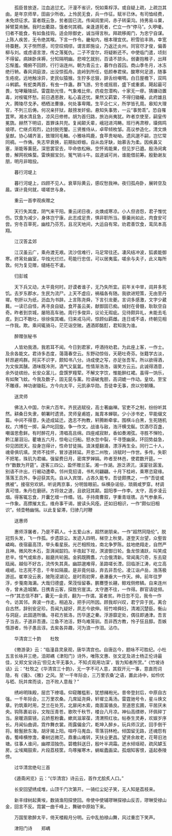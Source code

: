 <!-- { "loadSidebar": true } -->
　　孤臣昔放逐，泣血追愆尤。汗漫不省识，怳如乘桴浮。或自疑上疏，上疏岂其由。是年京师旱，田亩少所收。上怜民无食，兵一作征。赋半已休。有司恤经费，未免烦征求。富者既云急，贫者固已流。传闻闾里间，赤子转渠沟。持男易斗粟，掉臂莫肯酬。我时出衢路，饿者何其稠。亲逢道死者，伫立一作“停马”。久咿嚘。归者不能食，有如鱼挂钩。适会除御史，诚当得言秋。拜疏移阁门，为忠宁自谋。上陈人疾苦，无令绝其喉。下言一作令。畿甸内，根本理宜优。积雪验丰熟，幸宽待蚕麰。天子恻然感，司空叹绸缪。谓言即施设，乃返迁炎州。同官尽才俊，偏善柳与刘。或虑语言泄，传之落冤仇。二子不宜尔，将疑断还不。中使临门遣，顷刻不得留。病妹卧床褥，分知隔明幽。悲啼乞就别，百请不颔头。弱妻抱稚子，出拜忘惭羞。僶俯不回顾，行行诣连州。朝为青云士，暮作白首囚。商山季冬月，冰冻绝行辀。春风洞庭浪，出没惊孤舟。逾岭到所任，低颜奉君侯。酸寒何足道，随事生疮疣。远地触涂异，吏民似猿猴。生狞多忿狠，辞舌纷嘲啁。白日屋檐下，双鸣斗鸺鹠。有蛇类两首，有虫一作蛊。群飞游。穷冬或摇扇，盛下或重裘。飓起最可畏，訇哮簸陵邱。雷霆助光怪，气象难比侔。疠疫忽潜构，十家无一瘳。猜嫌动置毒，对桉辄怀愁。前日遇恩赦，私心喜还忧。果然又羁絷，不得归锄耰。此府雄且大，腾陵尽戈矛。栖栖法曹掾，何处事卑陬。生平企仁义，所学皆孔周。皋知大理官，不列三后俦。何况亲犴狱，敲搒发奸偷。悬知失事势，一云“事势乖”。恐自罹罝罘。湘水清且急，凉风日修修。胡为首归路，旅泊尚夷犹。昨者京使至，嗣皇传冕旒。赫然下明诏，首罪诛共兜。复闻颠夭辈，峨冠进鸿畴。班行再肃穆，璜佩鸣琅璆。伫继贞观烈，边封脱兜鍪。三贤推侍从，卓荦倾枚邹。高议参造化，清文焕皇猷。协心辅齐圣，致理同毛輶。小雅咏鸣鹿，食苹贵呦呦。遗风邈不嗣，岂忆常同禂。一作俦。失志早衰换，前期拟蜉蝣。自从齿牙缺，始慕舌为柔。因疾鼻又塞，渐能等薰莸。深思罢官去，毕命依松楸。空怀焉能果，但见岁已遒。殷汤闵禽兽，解网祝蛛蝥。雷焕掘宝剑，冤气销斗牛。兹道诚可尚，谁能借前筹。殷勤谢友朋，明月非暗投。

　　暮行河堤上

　　暮行河堤上，四顾不见人。衰草际黄云，感叹愁我神。夜归孤舟卧，展转空及晨。谋计竟何就，嗟嗟世与身。

　　重云一首李观疾赠之

　　天行失其度，阴气来干阳。重云闭日夜，炎燠成寒凉。小人但咨怨，君子惟忧伤。饮食为减少，身体岂宁康。此志成足贵，惧非职所当。藜羹尚如此，肉食安可尝。穷冬百草死，幽桂乃芬芳。且况天地间，大运自有常。劝君善饮食，鸾凤本高翔。

　　江汉答孟郊

　　江汉虽云广，乘舟渡无艰。流沙信难行，马足常往还。凄风结冲波，狐裘能御寒。终宵处幽室，华烛光烂烂。苟能行忠信，可以居夷蛮。嗟余与夫子，此义每所敦。何为复见赠，缱绻在不谖。

　　归彭城

　　天下兵又动，太平竟何时。訏谟者谁子，无乃失所宜。前年关中旱，闾井多死饥。去岁东郡水，生民为流尸。上天不虚应，祸福各有随。我欲进短策，无由至丹墀。刳肝以为纸，沥血为书辞。上言陈尧舜，下言引龙夔。言词多感激，文字少葳蕤。一读已自怪，再寻良自疑。食芹虽云美，献御固已痴。缄封在骨髓，耿耿空自奇。昨者到京城，屡陪高车驰。周行多俊异，议论无瑕疵。见待颇异礼，未能去毛皮。到口不敢吐，徐徐俟其巇。归来戎马间，惊顾似羁雌。连日或不语，终朝见相一作我。欺。乘间辄骑马，茫茫诣空陂。遇酒即酩酊，君知我为谁。

　　醉赠张秘书

　　人皆劝我酒，我若耳不闻。今日到君家，呼酒持劝君。为此座上客，一作士。及余各能文。君诗多态度，蔼蔼春空云。东野动惊俗，天葩吐奇芬。张籍学古淡，轩昂避鸡群。阿买不识字，颇知书八分。诗成使之写，亦足张吾军。所以欲得酒，为文俟其醺。酒味既冷洌，酒气又氤氲。性情渐浩浩，谐笑方云云。此诚得酒意，余外徒缤纷。长安众富儿，盘馔罗羶荤。不解文字饮，惟能醉红裙。虽得一饷乐，有如聚飞蚊。今我及数子，固无莸与薰。险语破鬼胆，高词媲一作动。皇坟。至宝不雕琢，神功谢锄耘。方今向太平，元凯承华勋。吾徒幸无事，庶以穷朝曛。

　　送灵师

　　佛法入中国，尔来六百年。齐民逃赋役，高士著幽禅。官吏不之制，纷纷听其然。耕桑日失隶，朝署时遗贤。灵师皇甫姓，胤胄本蝉联。少小涉书史，早能缀文篇。中间不得意，失迹成延迁。逸志不拘教，轩腾断牵挛。围棋斗白黑，生死随机权。六博在一掷，枭卢叱回旋。争一作文。战谁与敌，浩汗横戈鋋。饮酒尽百盏，嘲谐思愈鲜。有时醉花月，清唱高且绵。四座咸寂默，香如奏湘弦。寻胜不惮险，黔江屡洄沿。瞿塘五六月，惊电让归船。怒水忽中裂，千寻堕幽泉。环回势益急，仰见团团天。投身岂得计，性命甘徒捐。浪沫蹙翻涌，漂浮再生全。同行二十人，魂骨俱坑填。灵师不挂怀，冒涉道转延。开忠二州牧，诗赋时一作世。多传。失职不把笔，珠玑为君编。强留费日月，密席罗婵娟。昨者至林邑，使君数开筵。一作“数数为开筵”。逐客三四公，盈怀赠兰荃。湘一作湖。游泛漭沆，溪宴驻潺湲。别语不许出，行裾动遭牵。邻州竞招请，书札何翩翩。十月下桂岭，乘寒恣窥缘。落落王员外，争迎获其先。自从入宾馆，占吝久能专。吾徒颇携之，一作“吾徒或携被”。接宿穷欢妍。听说两京事，分明皆眼前。纵横杂谣俗，琐屑咸罗穿。材调真可惜，朱丹在磨研。方将敛之道，且欲冠其颠。韶阳季一作李。太守，高步凌云烟。得客辄忘食，开囊乞缯一作缗。钱。手持南曹叙，字重青瑶镌。古气参彖系，一作象。高摽摧太玄。维舟事干谒，披读头风痊。还如旧相识，一作“颇似旧相识”。倾壶畅幽悁。以此复留滞，归骖几时鞭

　　送惠师

　　惠师浮屠者，乃是不羁人。十五爱山水，超然谢朋亲。一作“超然同隐伦”。脱冠剪头发，飞一作孤。步遗踪尘。发迹入四明，梯空上秋旻。遂登天台望，众壑皆嶙峋。夜宿最高顶，举头看星辰。光芒相照烛，南北争罗陈。兹地绝翔走，自然严且神。微风吹木石，澎湃闻韶钧。半夜起下视，溟波御日轮。鱼龙惊涌跃，叫笑成悲辛。怪气或紫赤，敲磨共轮囷。金鸦既腾翥，六合俄清新。常闻禹穴奇，东去窥瓯闽。越俗不好古，流传失其真。幽踪邈难得，圣路嗟长湮。回临浙江涛，屹立高峨岷。壮志死不息，千年如隔晨。是非竟何益，弃去非吾伦。凌江诣卢岳，浩荡极游巡。崔崒没云表，陂陁浸湖沦。是时雨初霁，悬瀑垂大一作天。绅。前年往罗浮，步戛南海漘。大哉归德盛，荣茂恒留春。鹏鶱堕长翮，鲸戏侧修鳞。自来连州寺，曾未造城闉。日携青云客，探胜穷崖滨。太守邀不往，一作得。群官请徒频。一作“其志信不群”。囊无一金资，翻为一作谓。富者贫。昨日忽不见，我令一作今。访其邻。奔波一作走。相追及，把手问所因。顾我却兴叹，君宁异于民。离合自古然，辞别安足珍。吾闻九疑好，夙志今欲伸。班竹啼舜妇，清湘沉楚臣。衡山与洞庭，此固道所循。寻崧方抵洛，历华遂之秦。浮游靡定处，偶往即通津。吾言子当去，子道非吾遵。江鱼不池活，野鸟难笼驯。吾非西方教，怜子狂且醇。吾嫉惰游者，怜子愚且谆。去矣各异趣，河为浪一作泪。沾巾。

　　华清宫三十韵　　杜牧

　　《倦游录》云：“临潼县灵泉观，唐华清宫也。自唐迄今，题咏不可胜纪。小杜五言长咏并三绝，洎郑嵎《津阳门》诗外，唯陈文惠、张文定及进士杨正伦诗最佳，又郑文宝诗云‘但见太平无事久，不知贞观用功深’，皆为知者所赏。”《竹坡诗话》云：“杜牧之《华清宫三十韵》，无一字不可人意，其叙开元一事，意直而词隐，有《骚》、《雅》之风。至‘一千年际会，三万里农桑’之语，置此诗中，如伶优与嵇、阮并席而谈，岂不败人意哉？”

　　绣岭明珠殿，层峦下缭墙。仰窥雕槛影，犹想赭袍光。昔帝登封后，中原自古强。一千年际会，三万里农桑。几席延尧舜，轩墀立禹汤。雷霆驰号令，星斗焕文章。钓筑乘时用，芝兰在处芳。北扉闲木索，南面富循良。至道思玄圃，平居厌未央。钩陈裹岩谷，文陛压青苍。歌吹千秋节，楼台八月凉。神仙高缥缈，环佩碎丁当。泉暖涵窗镜，云娇惹粉囊。嫰岚滋翠葆，清渭照红妆。帖泰生灵寿，欢娱岁序长。月闻仙曲调，霓作舞衣裳。雨露偏金穴，乾坤入醉乡。玩兵师汉武，回手倒干将。鲸鬛掀东海，胡牙揭上阳。喧呼马嵬血，零落羽林枪。倾国留无路，还魂怨有香。蜀峰横惨澹，秦树远微茫。鼎重山难转，天扶业更昌。望贤余故老，花萼旧池塘。往事人谁问，幽襟泪独伤。碧檐斜送日，殷叶半凋霜。迸水倾瑶砌，疏风罅玉房。尘埃羯鼓索，片段荔枝筐。鸟啄摧寒木，蜗蜒蠹画梁。孤烟知客恨，遥起泰陵傍。

　　过华清宫绝句三首

　　《遁斋闲览》云：“《华清宫》诗云云，首作尤脍炙人口。”

　　长安回望绣成堆，山顶千门次第开。一骑红尘妃子笑，无人知是荔枝来。

　　新丰绿树起黄埃，数骑渔阳探使回。帝使中使辅璆琳探禄山反否，璆琳受禄山金，回言不反。霓裳一曲千峰上，舞破中原始下来。

　　万国笙歌醉太平，倚天楼殿月分明。云中乱拍禄山舞，风过重峦下笑声。

　　津阳门诗　　郑嵎

